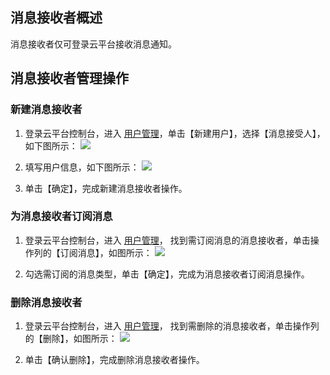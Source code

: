## 消息接收者概述
消息接收者仅可登录云平台接收消息通知。

## 消息接收者管理操作

### 新建消息接收者

1. 登录云平台控制台，进入 [用户管理](http://console.tce.fsphere.cn/cam)，单击【新建用户】，选择【消息接受人】，如下图所示：
![](https://mc.qcloudimg.com/static/img/5a68d6324df8a8e7b8bbfd742c02ee8c/2.png)

2. 填写用户信息，如下图所示：
![](https://mc.qcloudimg.com/static/img/d178db04af592d2b69281053fd5dfcee/image.png)

3. 单击【确定】，完成新建消息接收者操作。

### 为消息接收者订阅消息

1. 登录云平台控制台，进入 [用户管理](http://console.tce.fsphere.cn/cam)， 找到需订阅消息的消息接收者，单击操作列的【订阅消息】，如图所示：
![]( https://mc.qcloudimg.com/static/img/53debfc51ecc729a94a48b496ef18ff0/3.png)

2. 勾选需订阅的消息类型，单击【确定】，完成为消息接收者订阅消息操作。

### 删除消息接收者

1. 登录云平台控制台，进入 [用户管理](http://console.tce.fsphere.cn/cam)， 找到需删除的消息接收者，单击操作列的【删除】，如图所示：
![](https://mc.qcloudimg.com/static/img/6ee0615caeaccd947e57fac7d76d9746/4.png)

2. 单击【确认删除】，完成删除消息接收者操作。

